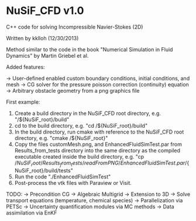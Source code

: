 NuSiF_CFD v1.0
==============

C++ code for solving Incompressible Navier-Stokes (2D)

Written by kklloh (12/30/2013)

Method similar to the code in the book "Numerical Simulation in Fluid Dynamics" by Martin Griebel et al.

Added features:

->  User-defined enabled custom boundary conditions, initial conditions, and mesh
->  CG solver for the pressure poisson correction (continuity) equation
->  Arbitrary obstacle geometry from a png graphics file

First example:
1. Create a build directory in the NuSiF_CFD root directory, e.g. "/${NuSiF_root}/build"
2. cd to the build directory, e.g. "cd /${NuSiF_root}/build"
3. In the build directory, run cmake with reference to the NuSiF_CFD root directory, e.g. "cmake /${NuSiF_root}"
4. Copy the files customMesh.png, and EnhancedFluidSimTest.par from Results_from_tests directory into the same directory as the compiled executable created inside the build directory, e.g. "cp /${NuSiF_root}/Results_from_tests/readFromPNG/EnhancedFluidSimTest.par /${NuSiF_root}/build/tests"
5. Run the code "./EnhancedFluidSimTest"
6. Post-process the vtk files with Paraview or Visit.

TODO:
->  Precondition CG
->  Algebraic Multigrid
->  Extension to 3D
->  Solve transport equations (temperature, chemical species)
->  Parallelization via PETSc
->  Uncertainty quantification modules via MC methods
->  Data assimilation via EnKF
